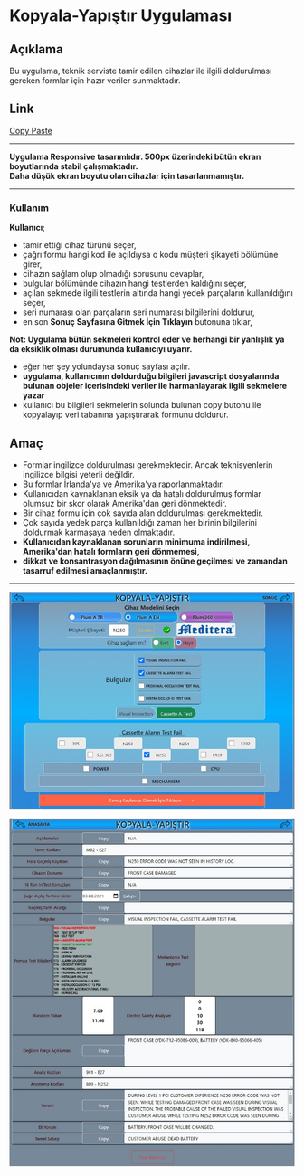 # Kopyala-Yapıştır Uygulaması

## Açıklama

Bu uygulama, teknik serviste tamir edilen cihazlar ile ilgili doldurulması gereken formlar için hazır veriler sunmaktadır. 

## Link

[Copy Paste](https://umitsarisu.github.io/copy-paste/#)

---

__Uygulama Responsive tasarımlıdır. 500px üzerindeki bütün ekran boyutlarında stabil çalışmaktadır.__<br>
__Daha düşük ekran boyutu olan cihazlar için tasarlanmamıştır.__

---

### Kullanım 
  
__Kullanıcı__;
- tamir ettiği cihaz türünü seçer,
- çağrı formu hangi kod ile açıldıysa o kodu müşteri şikayeti bölümüne girer,
- cihazın sağlam olup olmadığı sorusunu cevaplar,
- bulgular bölümünde cihazın hangi testlerden kaldığını seçer,
- açılan sekmede ilgili testlerin altında hangi yedek parçaların kullanıldığını seçer,
- seri numarası olan parçaların seri numarası bilgilerini doldurur,
- en son __Sonuç Sayfasına Gitmek İçin Tıklayın__  butonuna tıklar,

__Not: Uygulama bütün sekmeleri kontrol eder ve herhangi bir yanlışlık ya da eksiklik olması durumunda kullanıcıyı uyarır.__

- eğer her şey yolundaysa sonuç sayfası açılır.
- __uygulama, kullanıcının doldurduğu bilgileri javascript dosyalarında bulunan objeler içerisindeki veriler ile harmanlayarak ilgili sekmelere yazar__
- kullanıcı bu bilgileri sekmelerin solunda bulunan copy butonu ile kopyalayıp veri tabanına yapıştırarak formunu doldurur.

## Amaç

- Formlar ingilizce doldurulması gerekmektedir. Ancak teknisyenlerin ingilizce bilgisi yeterli değildir.
- Bu formlar İrlanda'ya ve Amerika'ya raporlanmaktadır. 
- Kullanıcıdan kaynaklanan eksik ya da hatalı doldurulmuş formlar olumsuz bir skor olarak Amerika'dan geri dönmektedir.
- Bir cihaz formu için çok sayıda alan doldurulması gerekmektedir. 
- Çok sayıda yedek parça kullanıldığı zaman her birinin bilgilerini doldurmak karmaşaya neden olmaktadır. 
- __Kullanıcıdan kaynaklanan sorunların minimuma indirilmesi, Amerika'dan hatalı formların geri dönmemesi,__
- __dikkat ve konsantrasyon dağılmasının önüne geçilmesi ve zamandan tasarruf edilmesi amaçlanmıştır.__

---

![kopyalayapistir_ornek](/CopyPaste/images/readme/readme-kopyala-yapistir.jpg)

![kopyalayapistir_ornek](/CopyPaste/images/readme/readme-sonuc.jpg)
